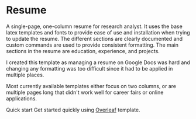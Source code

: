 # Resume
A single-page, one-column resume for research analyst. It uses the base latex templates and fonts to provide ease of use and installation when trying to update the resume. The different sections are clearly documented and custom commands are used to provide consistent formatting. The main sections in the resume are education, experience, and projects.

I created this template as managing a resume on Google Docs was hard and changing any formatting was too difficult since it had to be applied in multiple places.

Most currently available templates either focus on two columns, or are multiple pages long that didn't work well for career fairs or online applications.

Quick start
Get started quickly using [Overleaf](https://www.overleaf.com/latex/templates) template.
